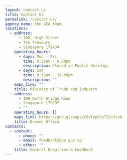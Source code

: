 ```yaml
---
layout: contact_us
title: Contact Us
permalink: /contact-us/
agency_name: the GEA team.
locations:
  - address:
      - 100, High Street
      - The Treasury
      - Singapore 179434
    operating_hours:
      - days: Mon - Fri
        time: 8.30am - 6.00pm
        description: Closed on Public Holidays
      - days: Sat
        time: 8.30am - 12.00pm
        description: ""
    maps_link: ""
    title: Ministry of Trade and Industry
  - address:
      - 109 North Bridge Road
      - Singapore 179097
      - ""
    operating_hours: []
    maps_link: https://goo.gl/maps/C8VfxphGxT2GsfcaA
    title: Branch Office
contacts:
  - content:
      - phone: ""
      - email: feedback@gea.gov.sg
      - other: ""
    title: General Enquiries & Feedback
---
```

